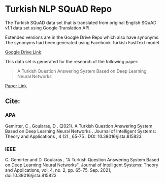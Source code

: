 # Turkish NLP SQuAD Repo

The Turkish SQuAD data set that is translated from original English SQuAD v1.1 data set using Google Translation API.

Extended versions are in the Google Drive Repo which also have synonyms.
The synonyms had been generated using Facebook Turkish FastText model.

[Google Drive Link](https://drive.google.com/drive/folders/1hiuOraLnXopBATK59aed_QGxGtZQ5XyI?usp=sharing)

This data set is generated for the research of the following paper:

> A Turkish Question Answering System Based on Deep Learning Neural Networks

[Paper Link](https://dergipark.org.tr/en/download/article-file/1361881)

## Cite:

### APA

Gemirter, C , Goularas, D . (2021). A Turkish Question Answering System Based on Deep Learning Neural Networks . Journal of Intelligent Systems: Theory and Applications , 4 (2) , 65-75 . DOI: 10.38016/jista.815823

### IEEE

C. Gemirter and D. Goularas , "A Turkish Question Answering System Based on Deep Learning Neural Networks", Journal of Intelligent Systems: Theory and Applications, vol. 4, no. 2, pp. 65-75, Sep. 2021, doi:10.38016/jista.815823
